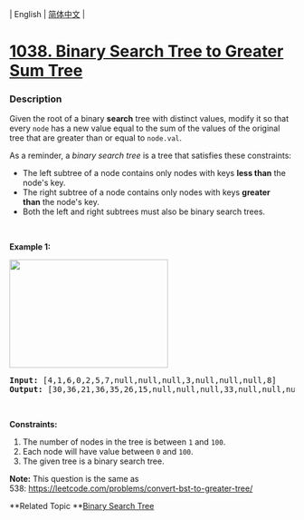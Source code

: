 | English | [简体中文](README.md) |

# [1038. Binary Search Tree to Greater Sum Tree](https://leetcode-cn.com/problems/binary-search-tree-to-greater-sum-tree)
 ### Description
<p>Given the root of a binary <strong>search</strong> tree with distinct values, modify it so that every <code>node</code>&nbsp;has a new value equal to the sum of the values of the original tree that are greater than or equal to <code>node.val</code>.</p>

<p>As a reminder, a&nbsp;<em>binary search tree</em> is a tree that satisfies these constraints:</p>

<ul>
	<li>The left subtree of a node contains only nodes with keys&nbsp;<strong>less than</strong>&nbsp;the node&#39;s key.</li>
	<li>The right subtree of a node contains only nodes with keys&nbsp;<strong>greater than</strong>&nbsp;the node&#39;s key.</li>
	<li>Both the left and right subtrees must also be binary search trees.</li>
</ul>

<p>&nbsp;</p>

<p><strong>Example 1:</strong></p>

<p><strong><img alt="" src="https://assets.leetcode.com/uploads/2019/05/02/tree.png" style="width: 280px; height: 191px;" /></strong></p>

<pre>
<strong>Input: </strong><span id="example-input-1-1">[4,1,6,0,2,5,7,null,null,null,3,null,null,null,8]</span>
<strong>Output: </strong><span id="example-output-1">[30,36,21,36,35,26,15,null,null,null,33,null,null,null,8]</span>
</pre>

<div>
<p>&nbsp;</p>
</div>

<p><strong>Constraints:</strong></p>

<ol>
	<li>The number of nodes in the tree is between <code>1</code> and <code>100</code>.</li>
	<li>Each node will have value between <code>0</code> and <code>100</code>.</li>
	<li>The given tree is a binary search tree.</li>
</ol>

<div>
<div>
<div><strong>Note:</strong> This question is the same as 538:&nbsp;<a href="https://leetcode.com/problems/convert-bst-to-greater-tree/">https://leetcode.com/problems/convert-bst-to-greater-tree/</a></div>
</div>
</div>

**Related Topic	**[Binary Search Tree](https://leetcode-cn.com/tag/binary-search-tree) 